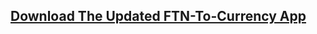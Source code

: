 ## <a href="https://dl.dropboxusercontent.com/scl/fi/5qo4hg77axyzqyd3e9tue/FTN-To-Currency.apk?rlkey=edsqaiji66dj2k9bz92t71dys&st=y3u8ulgy">Download The Updated FTN-To-Currency App</a>
